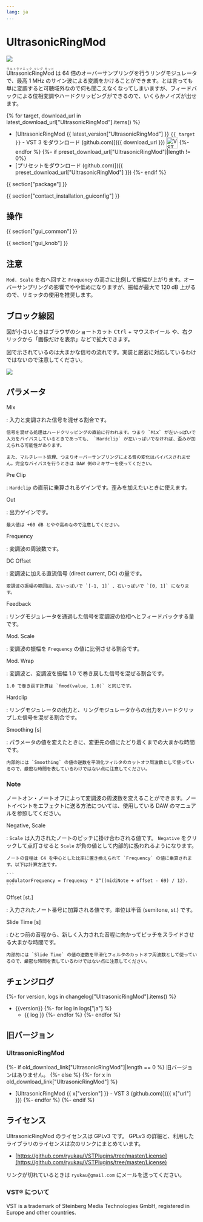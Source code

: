 ```yaml
---
lang: ja
...
```


# UltrasonicRingMod
![](img/UltrasonicRingMod.png)

<ruby>UltrasonicRingMod<rt>ウルトラソニック リング モッド</rt></ruby> は 64 倍のオーバーサンプリングを行うリングモジュレータで、最高 1 MHz のサイン波による変調をかけることができます。とは言っても単に変調すると可聴域外なので何も聞こえなくなってしまいますが、フィードバックによる位相変調やハードクリッピングができるので、いくらかノイズが出せます。

{% for target, download_url in latest_download_url["UltrasonicRingMod"].items() %}
- [UltrasonicRingMod {{ latest_version["UltrasonicRingMod"] }} `{{ target }}` - VST 3 をダウンロード (github.com)]({{ download_url }}) <img
  src="img/VST_Compatible_Logo_Steinberg_negative.svg"
  alt="VST compatible logo."
  width="30px"
  style="display: inline-block; vertical-align: middle;">
{%- endfor %}
{%- if preset_download_url["UltrasonicRingMod"]|length != 0%}
- [プリセットをダウンロード (github.com)]({{ preset_download_url["UltrasonicRingMod"] }})
{%- endif %}

{{ section["package"] }}

{{ section["contact_installation_guiconfig"] }}

## 操作
{{ section["gui_common"] }}

{{ section["gui_knob"] }}

## 注意
`Mod. Scale` を右へ回すと `Frequency` の高さに比例して振幅が上がります。オーバーサンプリングの影響でやや低めになりますが、振幅が最大で 120 dB 上がるので、リミッタの使用を推奨します。

## ブロック線図
図が小さいときはブラウザのショートカット <kbd>Ctrl</kbd> + <kbd>マウスホイール</kbd> や、右クリックから「画像だけを表示」などで拡大できます。

図で示されているのは大まかな信号の流れです。実装と厳密に対応しているわけではないので注意してください。

![](img/UltrasonicRingMod.svg)

## パラメータ
Mix

:   入力と変調された信号を混ぜる割合です。

    信号を混ぜる処理はハードクリッピングの直前に行われます。つまり `Mix` が左いっぱいで入力をバイパスしているときであっても、 `Hardclip` が左いっぱいでなければ、歪みが加えられる可能性があります。

    また、マルチレート処理、つまりオーバーサンプリングによる音の変化はバイパスされません。完全なバイパスを行うときは DAW 側のミキサーを使ってください。

Pre Clip

:   `Hardclip` の直前に乗算されるゲインです。歪みを加えたいときに使えます。

Out

:   出力ゲインです。

    最大値は +60 dB とやや高めなので注意してください。

Frequency

:   変調波の周波数です。

DC Offset

:   変調波に加える直流信号 (direct current, DC) の量です。

    変調波の振幅の範囲は、左いっぱいで `[-1, 1]` 、右いっぱいで `[0, 1]` になります。

Feedback

:   リングモジュレータを通過した信号を変調波の位相へとフィードバックする量です。

Mod. Scale

:   変調波の振幅を `Frequency` の値に比例させる割合です。

Mod. Wrap

:   変調波と、変調波を振幅 1.0 で巻き戻した信号を混ぜる割合です。

    1.0 で巻き戻す計算は `fmod(value, 1.0)` と同じです。

Hardclip

:   リングモジュレータの出力と、リングモジュレータからの出力をハードクリップした信号を混ぜる割合です。

Smoothing \[s\]

:   パラメータの値を変えたときに、変更先の値にたどり着くまでの大まかな時間です。

    内部的には `Smoothing` の値の逆数を平滑化フィルタのカットオフ周波数として使っているので、厳密な時間を表しているわけではない点に注意してください。

### Note
ノートオン・ノートオフによって変調波の周波数を変えることができます。ノートイベントをエフェクトに送る方法については、使用している DAW のマニュアルを参照してください。

Negative, Scale

:   `Scale` は入力されたノートのピッチに掛け合わされる値です。 `Negative` をクリックして点灯させると `Scale` が負の値として内部的に扱われるようになります。

    ノートの音程は C4 を中心とした比率に置き換えられて `Frequency` の値に乗算されます。以下は計算方法です。

    ```
    modulatorFrequency = frequency * 2^((midiNote + offset - 69) / 12).
    ```

Offset \[st.\]

:   入力されたノート番号に加算される値です。単位は半音 (semitone, st.) です。

Slide Time \[s\]

:   ひとつ前の音程から、新しく入力された音程に向かってピッチをスライドさせる大まかな時間です。

    内部的には `Slide Time` の値の逆数を平滑化フィルタのカットオフ周波数として使っているので、厳密な時間を表しているわけではない点に注意してください。

## チェンジログ
{%- for version, logs in changelog["UltrasonicRingMod"].items() %}
- {{version}}
  {%- for log in logs["ja"] %}
  - {{ log }}
  {%- endfor %}
{%- endfor %}

## 旧バージョン
### UltrasonicRingMod
{%- if old_download_link["UltrasonicRingMod"]|length == 0 %}
旧バージョンはありません。
{%- else %}
  {%- for x in old_download_link["UltrasonicRingMod"] %}
- [UltrasonicRingMod {{ x["version"] }} - VST 3 (github.com)]({{ x["url"] }})
  {%- endfor %}
{%- endif %}

## ライセンス
UltrasonicRingMod のライセンスは GPLv3 です。 GPLv3 の詳細と、利用したライブラリのライセンスは次のリンクにまとめています。

- [https://github.com/ryukau/VSTPlugins/tree/master/License](https://github.com/ryukau/VSTPlugins/tree/master/License)

リンクが切れているときは `ryukau@gmail.com` にメールを送ってください。

### VST® について
VST is a trademark of Steinberg Media Technologies GmbH, registered in Europe and other countries.
